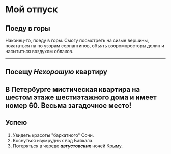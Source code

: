 # Мой отпуск

## Поеду в горы
Наконец-то, поеду в горы. Смогу посмотреть на сизые вершины, покататься на по узорам серпантинов, объять взоромпросторы долин и насытиться воздухом облаков.

---
## Посещу **_Нехорошую_ квартиру**
В Петербурге мистическая квартира на **шестом** этаже **шестиэтажного** дома и имеет номер **60**. Весьма загадочное место!
---
## Успею 
1. Увидеть красоты "бархатного" Сочи.
2. Коснуться изумрудных вод Байкала.
3. Потеряться в череде **_августовских_** ночей Крыму.